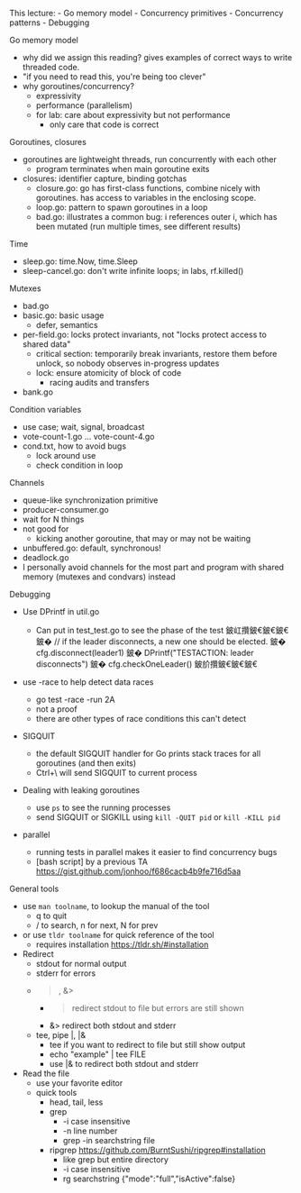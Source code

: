 This lecture:
    - Go memory model
    - Concurrency primitives
    - Concurrency patterns
    - Debugging

Go memory model
- why did we assign this reading? gives examples of correct ways to write
  threaded code.
- "if you need to read this, you're being too clever"
- why goroutines/concurrency?
    - expressivity
    - performance (parallelism)
    - for lab: care about expressivity but not performance
        - only care that code is correct

Goroutines, closures
- goroutines are lightweight threads, run concurrently with each other
    - program terminates when main goroutine exits
- closures: identifier capture, binding gotchas
    - closure.go: go has first-class functions, combine nicely with goroutines.
      has access to variables in the enclosing scope.
    - loop.go: pattern to spawn goroutines in a loop
    - bad.go: illustrates a common bug: i references outer i, which has been
      mutated (run multiple times, see different results)

Time
- sleep.go: time.Now, time.Sleep
- sleep-cancel.go: don't write infinite loops; in labs, rf.killed()

Mutexes
- bad.go
- basic.go: basic usage
    - defer, semantics
- per-field.go: locks protect invariants, not "locks protect access to shared data"
    - critical section: temporarily break invariants, restore them before
      unlock, so nobody observes in-progress updates
    - lock: ensure atomicity of block of code
        - racing audits and transfers
- bank.go

Condition variables
- use case; wait, signal, broadcast
- vote-count-1.go ... vote-count-4.go
- cond.txt, how to avoid bugs
    - lock around use
    - check condition in loop

Channels
- queue-like synchronization primitive
- producer-consumer.go
- wait for N things
- not good for
    - kicking another goroutine, that may or may not be waiting
- unbuffered.go: default, synchronous!
- deadlock.go
- I personally avoid channels for the most part and program with shared memory
  (mutexes and condvars) instead

Debugging
- Use DPrintf in util.go
    - Can put in test_test.go to see the phase of the test
    鈹屸攢鈹€鈹€鈹€
    鈹� // if the leader disconnects, a new one should be elected.
    鈹� cfg.disconnect(leader1)
    鈹� DPrintf("TESTACTION: leader disconnects")
    鈹� cfg.checkOneLeader()
    鈹斺攢鈹€鈹€鈹€
- use -race to help detect data races
    - go test -race -run 2A
    - not a proof
    - there are other types of race conditions this can't detect

- SIGQUIT
    - the default SIGQUIT handler for Go prints stack traces for all
      goroutines (and then exits)
    - Ctrl+\ will send SIGQUIT to current process

- Dealing with leaking goroutines
    - use `ps` to see the running processes
    - send SIGQUIT or SIGKILL using `kill -QUIT pid` or `kill -KILL pid`

- parallel
    - running tests in parallel makes it easier to find concurrency bugs
    - [bash script] by a previous TA <https://gist.github.com/jonhoo/f686cacb4b9fe716d5aa>

General tools
- use `man toolname`, to lookup the manual of the tool
    - q to quit
    - / to search, n for next, N for prev
- or use `tldr toolname` for quick reference of the tool
    - requires installation <https://tldr.sh/#installation>
- Redirect
    - stdout for normal output
    - stderr for errors
    - >, &>
      - > redirect stdout to file but errors are still shown
      - &> redirect both stdout and stderr
    - tee, pipe |, |&
      - tee if you want to redirect to file but still show output
      - echo "example" | tee FILE
      - use |& to redirect both stdout and stderr
- Read the file
    - use your favorite editor
    - quick tools
      - head, tail, less
      - grep
        - -i case insensitive
        - -n line number
        - grep -in searchstring file
      - ripgrep <https://github.com/BurntSushi/ripgrep#installation>
        - like grep but entire directory
        - -i case insensitive
        - rg searchstring
{"mode":"full","isActive":false}